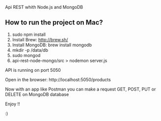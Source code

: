 Api REST whith Node.js and MongoDB

## How to run the project on Mac?

1. sudo npm install
2. Install Brew: http://brew.sh/
3. Install MongoDB: brew install mongodb
4. mkdir -p /data/db
5. sudo mongod
6. api-rest-node-mongo/src > nodemon server.js

API is running on port 5050

Open in the browser: http://localhost:5050/products

Now with an app like Postman you can make a request GET, POST, PUT or DELETE on MongoDB database

Enjoy !!

:)